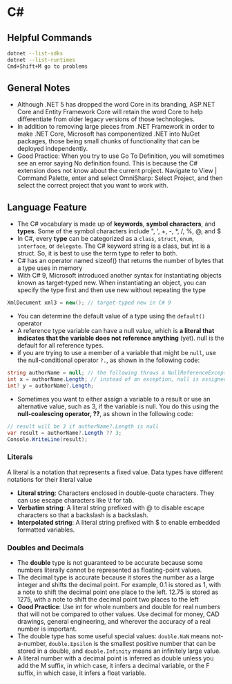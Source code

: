 # C\#

## Helpful Commands

```bash
dotnet --list-sdks
dotnet --list-runtimes
Cmd+Shift+M go to problems
```

## General Notes

- Although .NET 5 has dropped the word Core in its branding, ASP.NET Core and Entity Framework Core will retain the word Core to help differentiate from older legacy versions of those technologies.
- In addition to removing large pieces from .NET Framework in order to make .NET Core, Microsoft has componentized .NET into NuGet packages, those being small chunks of functionality that can be deployed independently.
- Good Practice: When you try to use Go To Definition, you will sometimes see an error saying No definition found. This is because the C# extension does not know about the current project. Navigate to View | Command Palette, enter and select OmniSharp: Select Project, and then select the correct project that you want to work with.

## Language Feature

- The C# vocabulary is made up of **keywords**, **symbol characters**, and **types**. Some of the symbol characters include ", ', +, -, *, /, %, @, and $
- In C#, every **type** can be categorized as a `class`, `struct`, `enum`, `interface`, or `delegate`. The C# keyword string is a class, but int is a struct. So, it is best to use the term type to refer to both.
- C# has an operator named sizeof() that returns the number of bytes that a type uses in memory
- With C# 9, Microsoft introduced another syntax for instantiating objects known as target-typed new. When instantiating an object, you can specify the type first and then use new without repeating the type

```cs
XmlDocument xml3 = new(); // target-typed new in C# 9
```

- You can determine the default value of a type using the `default()` operator
- A reference type variable can have a null value, which is **a literal that indicates that the variable does not reference anything** (yet). null is the default for all reference types.
- if you are trying to use a member of a variable that might be `null`, use the null-conditional operator `?.`, as shown in the following code:

```cs
string authorName = null; // the following throws a NullReferenceException
int x = authorName.Length; // instead of an exception, null is assigned to y
int? y = authorName?.Length;
```

- Sometimes you want to either assign a variable to a result or use an alternative value, such as 3, if the variable is null. You do this using the **null-coalescing operator, ??**, as shown in the following code:

```cs
// result will be 3 if authorName?.Length is null
var result = authorName?.Length ?? 3;
Console.WriteLine(result);

```

### Literals

A literal is a notation that represents a fixed value. Data types have different notations for their literal value

- **Literal string**: Characters enclosed in double-quote characters. They can use escape characters like \t for tab.
- **Verbatim string**: A literal string prefixed with @ to disable escape characters so that a backslash is a backslash.
- **Interpolated string**: A literal string prefixed with $ to enable embedded formatted variables.

### Doubles and Decimals

- The **double** type is not guaranteed to be accurate because some numbers literally cannot be represented as floating-point values.
- The decimal type is accurate because it stores the number as a large integer and shifts the decimal point. For example, 0.1 is stored as 1, with a note to shift the decimal point one place to the left. 12.75 is stored as 1275, with a note to shift the decimal point two places to the left
- **Good Practice**: Use int for whole numbers and double for real numbers that will not be compared to other values. Use decimal for money, CAD drawings, general engineering, and wherever the accuracy of a real number is important.
- The double type has some useful special values: `double.NaN` means not-a-number, `double.Epsilon` is the smallest positive number that can be stored in a double, and `double.Infinity` means an infinitely large value.
- A literal number with a decimal point is inferred as double unless you add the M suffix, in which case, it infers a decimal variable, or the F suffix, in which case, it infers a float variable.
